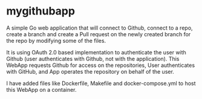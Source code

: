 # mygithubapp

A simple Go web application that will connect to Github, connect to a repo, create a branch and create a Pull request on the newly created branch for the repo by modifying some of the files.

It is using OAuth 2.0 based implementation to authenticate the user with Github (user authenticates with Github, not with the application). This WebApp requests Github for access
on the repositories, User authenticates with GitHub, and App operates the repository on behalf of the user.

I have added files like Dockerfile, Makefile and docker-compose.yml to host this WebApp on a container.
